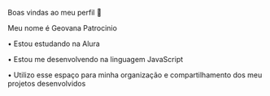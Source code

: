 Boas vindas ao meu perfil 💖

Meu nome é Geovana Patrocinio

• Estou estudando na Alura

• Estou me desenvolvendo na linguagem JavaScript

• Utilizo esse espaço para minha organização e compartilhamento dos meu projetos desenvolvidos
